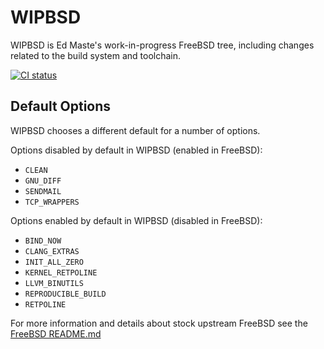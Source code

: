 WIPBSD
======
WIPBSD is Ed Maste's work-in-progress FreeBSD tree, including changes
related to the build system and toolchain.

[![CI status](https://api.cirrus-ci.com/github/emaste/freebsd.svg?branch=wipbsd.20220222)](http://cirrus-ci.com/github/emaste/freebsd/wipbsd.20220222)

Default Options
---------------
WIPBSD chooses a different default for a number of options.

Options disabled by default in WIPBSD (enabled in FreeBSD):
- `CLEAN`
- `GNU_DIFF`
- `SENDMAIL`
- `TCP_WRAPPERS`

Options enabled by default in WIPBSD (disabled in FreeBSD):
- `BIND_NOW`
- `CLANG_EXTRAS`
- `INIT_ALL_ZERO`
- `KERNEL_RETPOLINE`
- `LLVM_BINUTILS`
- `REPRODUCIBLE_BUILD`
- `RETPOLINE`

For more information and details about stock upstream FreeBSD see the
[FreeBSD README.md](https://github.com/freebsd/freebsd/blob/master/README.md)
